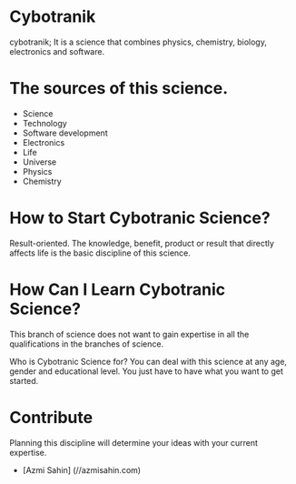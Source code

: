 # Cybotranik
cybotranik; It is a science that combines physics, chemistry, biology, electronics and software.

# The sources of this science.
* Science
* Technology
* Software development
* Electronics
* Life
* Universe
* Physics
* Chemistry

# How to Start Cybotranic Science?
Result-oriented. The knowledge, benefit, product or result that directly affects life is the basic discipline of this science.

# How Can I Learn Cybotranic Science?
This branch of science does not want to gain expertise in all the qualifications in the branches of science.

Who is Cybotranic Science for?
You can deal with this science at any age, gender and educational level. You just have to have what you want to get started.

# Contribute
Planning this discipline will determine your ideas with your current expertise.

- [Azmi Sahin] (//azmisahin.com)